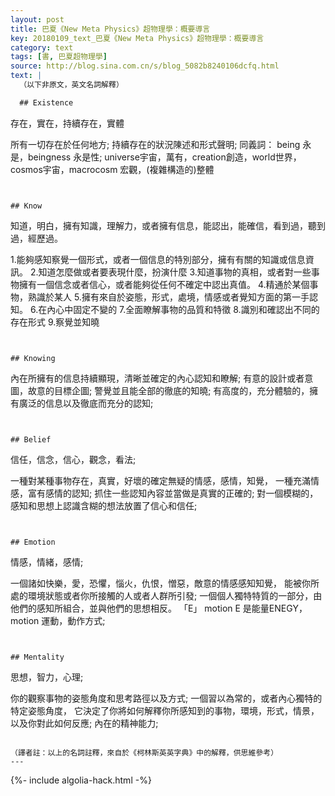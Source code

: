 ```yaml
---
layout: post
title: 巴夏《New Meta Physics》超物理學：概要導言
key: 20180109_text_巴夏《New Meta Physics》超物理學：概要導言
category: text
tags: [書, 巴夏超物理學]
source: http://blog.sina.com.cn/s/blog_5082b8240106dcfq.html
text: |
  （以下非原文，英文名詞解釋）

  ## Existence
  ```
  存在，實在，持續存在，實體

  所有一切存在於任何地方;
  持續存在的狀況陳述和形式聲明;
  同義詞：
  being 永是，beingness 永是性;
  universe宇宙，萬有，creation創造，world世界，cosmos宇宙，macrocosm 宏觀，(複雜構造的)整體
  ```


  ## Know
  ```
  知道，明白，擁有知識，理解力，或者擁有信息，能認出，能確信，看到過，聽到過，經歷過。

  1.能夠感知察覺一個形式，或者一個信息的特別部分，擁有有關的知識或信息資訊。
  2.知道怎麼做或者要表現什麼，扮演什麼
  3.知道事物的真相，或者對一些事物擁有一個信念或者信心，或者能夠從任何不確定中認出真值。
  4.精通於某個事物，熟識於某人
  5.擁有來自於姿態，形式，處境，情感或者覺知方面的第一手認知。
  6.在內心中固定不變的
  7.全面瞭解事物的品質和特徵
  8.識別和確認出不同的存在形式
  9.察覺並知曉
  ```


  ## Knowing
  ```
  內在所擁有的信息持續顯現，清晰並確定的內心認知和瞭解;
  有意的設計或者意圖，故意的目標企圖;
  警覺並且能全部的徹底的知曉;
  有高度的，充分體驗的，擁有廣泛的信息以及徹底而充分的認知;
  ```


  ## Belief
  ```
  信任，信念，信心，觀念，看法;

  一種對某種事物存在，真實，好壞的確定無疑的情感，感情，知覺，
  一種充滿情感，富有感情的認知;
  抓住一些認知內容並當做是真實的正確的;
  對一個模糊的，感知和思想上認識含糊的想法放置了信心和信任;
  ```


  ## Emotion
  ```
  情感，情緒，感情;

  一個諸如快樂，愛，恐懼，惱火，仇恨，憎惡，敵意的情感感知知覺，
  能被你所處的環境狀態或者你所接觸的人或者人群所引發;
  一個個人獨特特質的一部分，由他們的感知所組合，並與他們的思想相反。
  「E」 motion  E 是能量ENEGY，motion 運動，動作方式;
  ```


  ## Mentality
  ```
  思想，智力，心理;

  你的觀察事物的姿態角度和思考路徑以及方式;
  一個習以為常的，或者內心獨特的特定姿態角度，
  它決定了你將如何解釋你所感知到的事物，環境，形式，情景，以及你對此如何反應;
  內在的精神能力;
  ```

  （譯者註：以上的名詞註釋，來自於《柯林斯英英字典》中的解釋，供思維參考）
---
```


{%- include algolia-hack.html -%}
